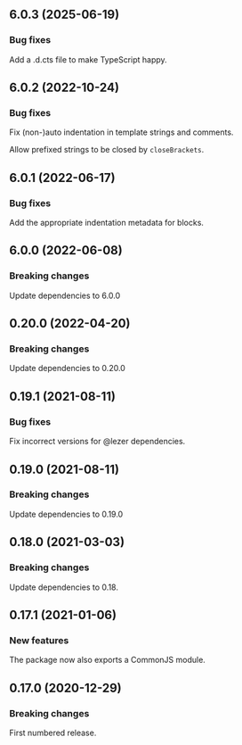 ## 6.0.3 (2025-06-19)

### Bug fixes

Add a .d.cts file to make TypeScript happy.
## 6.0.2 (2022-10-24)

### Bug fixes

Fix (non-)auto indentation in template strings and comments.

Allow prefixed strings to be closed by `closeBrackets`.

## 6.0.1 (2022-06-17)

### Bug fixes

Add the appropriate indentation metadata for blocks.

## 6.0.0 (2022-06-08)

### Breaking changes

Update dependencies to 6.0.0

## 0.20.0 (2022-04-20)

### Breaking changes

Update dependencies to 0.20.0

## 0.19.1 (2021-08-11)

### Bug fixes

Fix incorrect versions for @lezer dependencies.

## 0.19.0 (2021-08-11)

### Breaking changes

Update dependencies to 0.19.0

## 0.18.0 (2021-03-03)

### Breaking changes

Update dependencies to 0.18.

## 0.17.1 (2021-01-06)

### New features

The package now also exports a CommonJS module.

## 0.17.0 (2020-12-29)

### Breaking changes

First numbered release.

